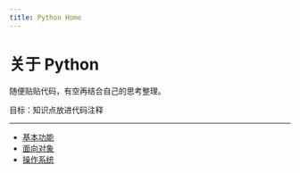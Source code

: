 ```yaml
---
title: Python Home
---
```


关于 Python
========

随便贴贴代码，有空再结合自己的思考整理。

目标：知识点放进代码注释

---

-   [基本功能][basics]
-   [面向对象][object-oriented]
-   [操作系统][system-interaction]

  [basics]: basics.md
  [object-oriented]: object-oriented.md
  [system-interaction]: system-interaction.md
